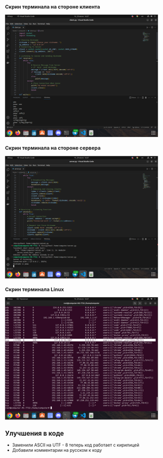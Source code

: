 
### Скрин терминала на стороне клиента
![Скрин терминала на стороне клиента](pictures/1.png)
### Скрин терминала на стороне сервера
![Скрин терминала на стороне сервера](pictures/2.png)
### Скрин терминала Linux
![Скрин терминала Linux](pictures/3.png)


## Улучшения в коде
- Заменили ASCII на UTF - 8 теперь код работает с кирилицей
- Добавили комментарии на русском к коду 